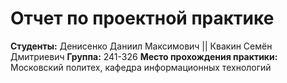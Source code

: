 # Отчет по проектной практике

**Студенты:** Денисенко Даниил Максимович || Квакин Семён Дмитриевич
**Группа:** 241-326
**Место прохождения практики:** Московский политех, кафедра информационных технологий

